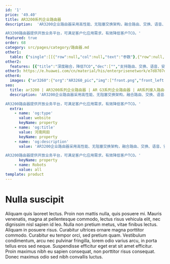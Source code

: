 ```yaml
---
id: '1'
price: '49.40'
title: AR3200系列企业路由器
description:  'AR3200企业路由器采用高性能、无阻塞交换架构，融合路由、交换、语音、安全等业务，具有双主控、双转发能力，可应用于大中型园区网出口、大中型企业总部或分支。

AR3200路由器提供开放业务平台，可满足客户化应用需求，有效降低客户TCO。'
featured: true
order: 68
category: src/pages/category/路由器.md
other1: 
  table: {"single":[[{"row":null,"col":null,"text":"参数"},{"row":null,"col":null,"text":"AR3260"}],[{"row":null,"col":null,"text":"转发性能"},{"row":null,"col":null,"text":"10 Mpps~40 Mpps"}],[{"row":null,"col":null,"text":"整机交换容量"},{"row":null,"col":null,"text":"640Gbps"}],[{"row":null,"col":null,"text":"固定端口"},{"row":null,"col":null,"text":"3 * GE(2 * Combo) /4 * GE Combo+ 2 * GE SFP /4 * GE Combo+ 2 * 10GE SFP+"}],[{"row":null,"col":null,"text":"槽位数"},{"row":null,"col":null,"text":"SIC插槽： 4\nWSIC插槽（缺省/最大）：2/4\nXISC插槽（缺省/最大）：4/6"}],[{"row":null,"col":null,"text":"接口类型"},{"row":null,"col":null,"text":"支持FE、GE、155M POS/CPOS、622M POS、EPON/GPON、同异步串口、E1/CE1、3G/LTE等接口"}],[{"row":null,"col":null,"text":"无线局域网(AC)"},{"row":null,"col":null,"text":"支持AP无线控制器功能，可管理无线AP"}],[{"row":null,"col":null,"text":"安全性"},{"row":null,"col":null,"text":"支持MAC、802.1x、Portal认证、广播抑制、ARP安全等，支持本地认证、AAA认证、RADIUS认证等\n支持包过滤防火墙，支持防火墙安全域\n支持IPS安全功能，可在线升级特征库，可以防范木马、蠕虫、病毒等攻击\n支持IPSec VPN，GRE VPN，DSVPN，A2A VPN，L2TP VPN等多种VPN技术\n支持URL过滤功能，可以过滤指定域名的网站\n支持国家密码局规定的加密算法\n支持上网行为管理、文件过滤"}],[{"row":null,"col":null,"text":"整机高度"},{"row":null,"col":null,"text":"3个机架高度（3RU）\n"}],[{"row":null,"col":null,"text":"QoS"},{"row":null,"col":null,"text":"可提供完善的QoS机制：支持PQ、CQ、WFQ、CBWFQ等调度技术，支持基于IP Precedence、802.1P、DSCP、MPLS EXP流量分类，支持流量整形以及WRED拥塞避免机制\n支持等价负载分担（ECMP）和非等价负载分担（UCMP）\n支持智能应用控制（SAC）功能, 可识别P2P流量以及IM流量，并对这些流量进行限速和控制\n支持硬件QoS"}],[{"row":null,"col":null,"text":"可靠性"},{"row":null,"col":null,"text":"所有业务板卡支持直接热插拔\n支持双主控、双转发\n支持双电源\n支持OSPF/ISIS/BGP/LDP/L3VPN NSR和GR\n支持智能策略路由（SPR）技术，可根据多个链路的网络质量，动态选择最佳链路\n"}]]}
other2:
  features: [{"title":"深度融合，降低TCO","dec":["","支持路由、交换、语音、安全、WLAN等多种融合业务，满足企业业务多元化的需求",""]},{"title":"高可靠性，保障业务0中断","dec":["","采用多核架构，业务转发无阻塞，并支持板卡热插拔技术，提供毫秒级故障检测以及链路备份技术",""]},{"title":"便捷运维","dec":["","全网统一网管，设备、流量、质量、业务可视，简化运维",""]}]
other3: https://e.huawei.com/cn/material/his/enterprisenetwork/e7d8707d30b843b88ecef14f7999aa0b
other4:
  images: {"ar3260":{"org":"AR3260_pic","img":["front.png","front_left.png","front_right.png","front_top.png","rear.png","rear_left.png","rear_right.png","rear_top.png"]}}
seo:
  title: ar3200 | AR3200系列企业路由器 | AR G3系列企业路由器 | AR系列接入路由器 | 路由器 | 企业网络
  description: 'AR3200企业路由器采用高性能、无阻塞交换架构，融合路由、交换、语音、安全等业务，具有双主控、双转发能力，可应用于大中型园区网出口、大中型企业总部或分支。

AR3200路由器提供开放业务平台，可满足客户化应用需求，有效降低客户TCO。'
  extra:
    - name: 'og:type'
      value: website
      keyName: property
    - name: 'og:title'
      value: 河南网田
      keyName: property
    - name: 'og:description'
      value: 'AR3200企业路由器采用高性能、无阻塞交换架构，融合路由、交换、语音、安全等业务，具有双主控、双转发能力，可应用于大中型园区网出口、大中型企业总部或分支。

AR3200路由器提供开放业务平台，可满足客户化应用需求，有效降低客户TCO。'
      keyName: property
    - name: Robots
      value: all
template: product
---
```


# Nulla suscipit

Aliquam quis laoreet lectus. Proin non mattis nulla, quis posuere mi. Mauris venenatis, magna at pellentesque commodo, lectus risus vehicula elit, nec dignissim nisl sapien id leo. Nulla non pretium metus, vitae finibus lectus. Aliquam in posuere risus. Curabitur ultrices ornare magna porttitor commodo. Curabitur eu tempor orci, sed pretium quam. Vestibulum condimentum, arcu nec pulvinar fringilla, lorem odio varius arcu, in porta tellus eros sed neque. Suspendisse efficitur eget erat sit amet efficitur. Proin maximus nibh eu sapien consequat, non porttitor risus consequat. Donec maximus odio sed nibh convallis luctus.